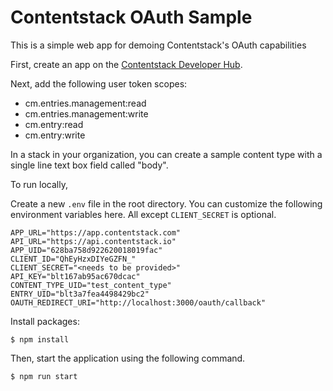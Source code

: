 # Contentstack OAuth Sample

This is a simple web app for demoing Contentstack's OAuth capabilities

First, create an app on the [Contentstack Developer Hub].

Next, add the following user token scopes:

- cm.entries.management:read
- cm.entries.management:write
- cm.entry:read
- cm.entry:write

In a stack in your organization, you can create a sample content type with a single line text box field called "body".

To run locally,

Create a new `.env` file in the root directory. You can customize the following environment variables here. All except `CLIENT_SECRET` is optional.

```
APP_URL="https://app.contentstack.com"
API_URL="https://api.contentstack.io"
APP_UID="628ba758d922620018019fac"
CLIENT_ID="QhEyHzxDIYeGZFN_"
CLIENT_SECRET="<needs to be provided>"
API_KEY="blt167ab95ac670dcac"
CONTENT_TYPE_UID="test_content_type"
ENTRY_UID="blt3a7fea4498429bc2"
OAUTH_REDIRECT_URI="http://localhost:3000/oauth/callback"
```

Install packages:

```
$ npm install
```

Then, start the application using the following command.

```
$ npm run start
```

[Contentstack Developer Hub]: https://www.contentstack.com/docs/developers/developer-hub/